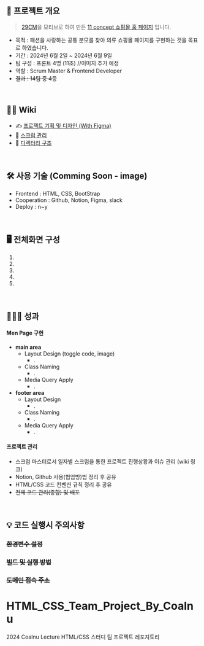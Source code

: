 
## 📝 프로젝트 개요
> [29CM](https://29cm.co.kr/)을 모티브로 하여 만든 [11 concept 쇼핑몰 홈 페이지](링크추가예정) 입니다.
- 목적 : 패션을 사랑하는 공통 분모를 찾아 의류 쇼핑몰 페이지를 구현하는 것을 목표로 하였습니다.
- 기간 : 2024년 6월 2일 ~ 2024년 6월 9일 
- 팀 구성 : 프론트 4명 (11조)   //이미지 추가 에정
- 역할 : Scrum Master & Frontend Developer
- ~~결과 : 14팀 중 4등~~

</br>

## 💁‍♂️ Wiki 
- ✍ [프로젝트 기획 및 디자인 (With Figma)](링크추가예정)
- 📰 [스크럼 관리](링크추가예정)
- 📂 [디렉터리 구조](https://github.com/gusdn7142/HTML_CSS_Team_Project_By_Coalnu/wiki/%F0%9F%93%81-Directory-Structure)

</br>


## 🛠 사용 기술 (Comming Soon - image)
- Frontend : HTML, CSS, BootStrap
- Cooperation : Github, Notion, Figma, slack
- Deploy : n~y


</br>

## 🖥️ 전체화면 구성
1. 
2. 
3. 
4. 
5. 

</br>

## 👨🏻‍🏫 성과
#### Men Page 구현
- <b>main area</b>  
  - Layout Design (toggle code, image)
    - .
  - Class Naming
    - .
  - Media Query Apply
    - .
- <b>footer area</b>  
  - Layout Design
    - .
  - Class Naming
    - .
  - Media Query Apply
    - .

#### 프로젝트 관리
- 스크럼 마스터로서 일자별 스크럼을 통한 프로젝트 진행상황과 이슈 관리 (wiki 링크)
- Notion, Github 사용(협업방)법 정리 후 공유
- HTML/CSS 코드 컨벤션 규칙 정리 후 공유
- ~~전체 코드 관리(종합) 및 배포~~




</br>



## 💡 코드 실행시 주의사항

### ~~환경변수 설정~~


### ~~빌드 및 실행 방법~~


### ~~도메인 접속 주소~~



























# HTML_CSS_Team_Project_By_Coalnu
2024 Coalnu Lecture HTML/CSS 스터디 팀 프로젝트 레포지토리
